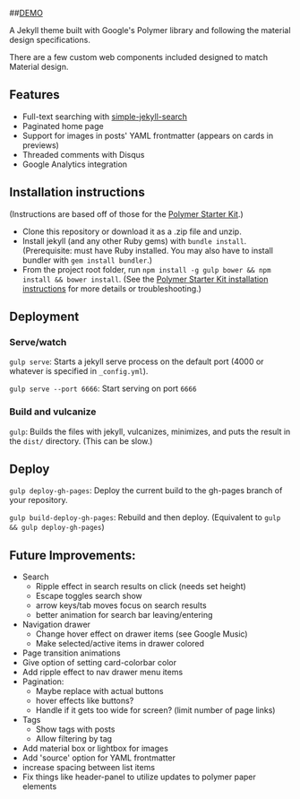 ##[DEMO](http://blog.juliaebert.com)

A Jekyll theme built with Google's Polymer library and following the material design specifications.

There are a few custom web components included designed to match Material design.

## Features

- Full-text searching with [simple-jekyll-search](https://github.com/christian-fei/Simple-Jekyll-Search)
- Paginated home page
- Support for images in posts' YAML frontmatter (appears on cards in previews)
- Threaded comments with Disqus
- Google Analytics integration

## Installation instructions

(Instructions are based off of those for the [Polymer Starter Kit](https://github.com/PolymerElements/polymer-starter-kit).)

- Clone this repository or download it as a .zip file and unzip.
- Install jekyll (and any other Ruby gems) with `bundle install`. (Prerequisite: must have Ruby installed. You may also have to install bundler with `gem install bundler`.)
- From the project root folder, run `npm install -g gulp bower && npm install && bower install`. (See the [Polymer Starter Kit installation instructions](https://github.com/PolymerElements/polymer-starter-kit#install-dependencies) for more details or troubleshooting.)

## Deployment

### Serve/watch

`gulp serve`: Starts a jekyll serve process on the default port (4000 or whatever is specified in `_config.yml`).

`gulp serve --port 6666`: Start serving on port `6666`

### Build and vulcanize

`gulp`: Builds the files with jekyll, vulcanizes, minimizes, and puts the result in the `dist/` directory. (This can be slow.)

## Deploy

`gulp deploy-gh-pages`: Deploy the current build to the gh-pages branch of your repository.

`gulp build-deploy-gh-pages`: Rebuild and then deploy. (Equivalent to `gulp && gulp deploy-gh-pages`)

## Future Improvements:

- Search
    - Ripple effect in search results on click (needs set height)
    - Escape toggles search show
    - arrow keys/tab moves focus on search results
    - better animation for search bar leaving/entering
- Navigation drawer
    - Change hover effect on drawer items (see Google Music)
    - Make selected/active items in drawer colored
- Page transition animations
- Give option of setting card-colorbar color
- Add ripple effect to nav drawer menu items
- Pagination:
    - Maybe replace with actual buttons
    - hover effects like buttons?
    - Handle if it gets too wide for screen? (limit number of page links)
- Tags
    - Show tags with posts
    - Allow filtering by tag
- Add material box or lightbox for images
- Add 'source' option for YAML frontmatter
- increase spacing between list items
- Fix things like header-panel to utilize updates to polymer paper elements